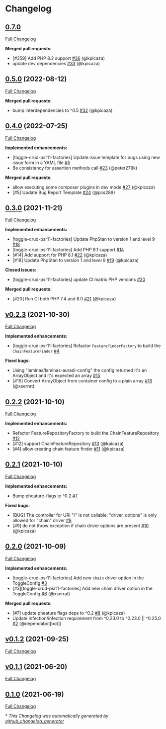 # Changelog

## [0.7.0](https://github.com/pheature-flags/toggle-crud-psr11-factories/tree/0.7.0)

[Full Changelog](https://github.com/pheature-flags/toggle-crud-psr11-factories/compare/0.5.0...0.7.0)

**Merged pull requests:**

- \[\#359\] Add PHP 8.2 support [\#36](https://github.com/pheature-flags/toggle-crud-psr11-factories/pull/36) (@kpicaza)
- update dev dependencies [\#33](https://github.com/pheature-flags/toggle-crud-psr11-factories/pull/33) (@kpicaza)

## [0.5.0](https://github.com/pheature-flags/toggle-crud-psr11-factories/tree/0.5.0) (2022-08-12)

[Full Changelog](https://github.com/pheature-flags/toggle-crud-psr11-factories/compare/0.4.0...0.5.0)

**Merged pull requests:**

- bump interdependencies to ^0.5 [\#32](https://github.com/pheature-flags/toggle-crud-psr11-factories/pull/32) (@kpicaza)

## [0.4.0](https://github.com/pheature-flags/toggle-crud-psr11-factories/tree/0.4.0) (2022-07-25)

[Full Changelog](https://github.com/pheature-flags/toggle-crud-psr11-factories/compare/0.3.0...0.4.0)

**Implemented enhancements:**

- \[toggle-crud-psr11-factories\] Update issue template for bugs using new issue form in a YAML file [\#5](https://github.com/pheature-flags/toggle-crud-psr11-factories/issues/5)
- Be consistency for assertion methods call [\#23](https://github.com/pheature-flags/toggle-crud-psr11-factories/pull/23) (@peter279k)

**Merged pull requests:**

- allow executing some composer plugins in dev mode [\#27](https://github.com/pheature-flags/toggle-crud-psr11-factories/pull/27) (@kpicaza)
- \[\#5\] Update Bug Report Template [\#24](https://github.com/pheature-flags/toggle-crud-psr11-factories/pull/24) (@pcs289)

## [0.3.0](https://github.com/pheature-flags/toggle-crud-psr11-factories/tree/0.3.0) (2021-11-21)

[Full Changelog](https://github.com/pheature-flags/toggle-crud-psr11-factories/compare/v0.2.3...0.3.0)

**Implemented enhancements:**

- \[toggle-crud-psr11-factories\] Update PhpStan to version 1 and level 9 [\#18](https://github.com/pheature-flags/toggle-crud-psr11-factories/issues/18)
- \[toggle-crud-psr11-factories\] Add PHP 8.1 support [\#14](https://github.com/pheature-flags/toggle-crud-psr11-factories/issues/14)
- \[\#14\] Add support for PHP 8.1 [\#22](https://github.com/pheature-flags/toggle-crud-psr11-factories/pull/22) (@kpicaza)
- \[\#18\] Update PhpStan to version 1 and level 9 [\#19](https://github.com/pheature-flags/toggle-crud-psr11-factories/pull/19) (@kpicaza)

**Closed issues:**

- \[toggle-crud-psr11-factories\] update CI matrix PHP versions [\#20](https://github.com/pheature-flags/toggle-crud-psr11-factories/issues/20)

**Merged pull requests:**

- \[\#20\] Run CI both PHP 7.4 and 8.0 [\#21](https://github.com/pheature-flags/toggle-crud-psr11-factories/pull/21) (@kpicaza)

## [v0.2.3](https://github.com/pheature-flags/toggle-crud-psr11-factories/tree/v0.2.3) (2021-10-30)

[Full Changelog](https://github.com/pheature-flags/toggle-crud-psr11-factories/compare/0.2.2...v0.2.3)

**Implemented enhancements:**

- \[toggle-crud-psr11-factories\] Refactor `FeatureFinderFactory` to build the `ChainFeatureFinder` [\#4](https://github.com/pheature-flags/toggle-crud-psr11-factories/issues/4)

**Fixed bugs:**

- Using "laminas/laminas-auradi-config" the config returned it's an ArrayObject and it's expected an array [\#15](https://github.com/pheature-flags/toggle-crud-psr11-factories/issues/15)
- \[\#15\] Convert ArrayObject from container config to a plain array [\#16](https://github.com/pheature-flags/toggle-crud-psr11-factories/pull/16) (@xserrat)

## [0.2.2](https://github.com/pheature-flags/toggle-crud-psr11-factories/tree/0.2.2) (2021-10-10)

[Full Changelog](https://github.com/pheature-flags/toggle-crud-psr11-factories/compare/0.2.1...0.2.2)

**Implemented enhancements:**

- Refactor FeatureRepositoryFactory to build the ChainFeatureRepository [\#12](https://github.com/pheature-flags/toggle-crud-psr11-factories/issues/12)
- \[\#12\] support ChainFeatureRepository [\#13](https://github.com/pheature-flags/toggle-crud-psr11-factories/pull/13) (@kpicaza)
- \[\#4\] allow creating chain feature finder [\#11](https://github.com/pheature-flags/toggle-crud-psr11-factories/pull/11) (@kpicaza)

## [0.2.1](https://github.com/pheature-flags/toggle-crud-psr11-factories/tree/0.2.1) (2021-10-10)

[Full Changelog](https://github.com/pheature-flags/toggle-crud-psr11-factories/compare/0.2.0...0.2.1)

**Implemented enhancements:**

- Bump pheature-flags to ^0.2 [\#7](https://github.com/pheature-flags/toggle-crud-psr11-factories/issues/7)

**Fixed bugs:**

- \[BUG\] The controller for URI "/" is not callable: "driver\_options" is only allowed for "chain" driver [\#9](https://github.com/pheature-flags/toggle-crud-psr11-factories/issues/9)
- \[\#9\] do not throw exception if chain driver options are present [\#10](https://github.com/pheature-flags/toggle-crud-psr11-factories/pull/10) (@kpicaza)

## [0.2.0](https://github.com/pheature-flags/toggle-crud-psr11-factories/tree/0.2.0) (2021-10-09)

[Full Changelog](https://github.com/pheature-flags/toggle-crud-psr11-factories/compare/v0.1.2...0.2.0)

**Implemented enhancements:**

- \[toggle-crud-psr11-factories\] Add  new `chain` driver option in the ToggleConfig [\#3](https://github.com/pheature-flags/toggle-crud-psr11-factories/issues/3)
- \[\#3\]\[toggle-crud-psr11-factories\] Add new chain driver option in the ToggleConfig [\#6](https://github.com/pheature-flags/toggle-crud-psr11-factories/pull/6) (@xserrat)

**Merged pull requests:**

- \[\#7\] update pheature flags deps to ^0.2 [\#8](https://github.com/pheature-flags/toggle-crud-psr11-factories/pull/8) (@kpicaza)
- Update infection/infection requirement from ^0.23.0 to ^0.23.0 || ^0.25.0 [\#2](https://github.com/pheature-flags/toggle-crud-psr11-factories/pull/2) (@dependabot[bot])

## [v0.1.2](https://github.com/pheature-flags/toggle-crud-psr11-factories/tree/v0.1.2) (2021-09-25)

[Full Changelog](https://github.com/pheature-flags/toggle-crud-psr11-factories/compare/v0.1.1...v0.1.2)

## [v0.1.1](https://github.com/pheature-flags/toggle-crud-psr11-factories/tree/v0.1.1) (2021-06-20)

[Full Changelog](https://github.com/pheature-flags/toggle-crud-psr11-factories/compare/0.1.0...v0.1.1)

## [0.1.0](https://github.com/pheature-flags/toggle-crud-psr11-factories/tree/0.1.0) (2021-06-19)

[Full Changelog](https://github.com/pheature-flags/toggle-crud-psr11-factories/compare/dba0b443512cc3a74987a1dd1c93f3943c7c3fcc...0.1.0)



\* *This Changelog was automatically generated by [github_changelog_generator](https://github.com/github-changelog-generator/github-changelog-generator)*

